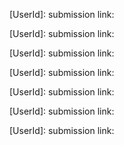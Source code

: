 [UserId]:
submission link: 


[UserId]:
submission link: 

[UserId]:
submission link: 

[UserId]:
submission link: 

[UserId]:
submission link:


[UserId]:
submission link: 


[UserId]:
submission link: 
